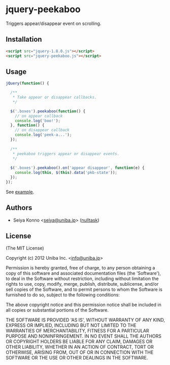 # jquery-peekaboo

  Triggers appear/disappear event on scrolling.

## Installation

```html
<script src="jquery-1.8.0.js"></script>
<script src="jquery-peekaboo.js"></script>
```

## Usage

```javascript
jQuery(function() {

  /**
   * Take appear or disappear callbacks.
   */

  $('.boxes').peekaboo(function() {
    // on appear callback
    console.log('boo!');
  }, function() {
    // on disappear callback
    console.log('peek-a...');
  });
  
  /**
   * peekaboo triggers appear or disappear events.
   */
  
  $('.boxes').peekaboo().on('appear disappear', function(e) {
    console.log(this, $(this).data('pkb-state'));
  });
});
```

See [example](http://uniba.jp/jquery-peekaboo/examples/).

## Authors

  - Seiya Konno &lt;seiya@uniba.jp&gt; ([nulltask](https://github.com/nulltask))

## License

(The MIT License)

Copyright (c) 2012 Uniba Inc. &lt;info@uniba.jp&gt;

Permission is hereby granted, free of charge, to any person obtaining
a copy of this software and associated documentation files (the
'Software'), to deal in the Software without restriction, including
without limitation the rights to use, copy, modify, merge, publish,
distribute, sublicense, and/or sell copies of the Software, and to
permit persons to whom the Software is furnished to do so, subject to
the following conditions:

The above copyright notice and this permission notice shall be
included in all copies or substantial portions of the Software.

THE SOFTWARE IS PROVIDED 'AS IS', WITHOUT WARRANTY OF ANY KIND,
EXPRESS OR IMPLIED, INCLUDING BUT NOT LIMITED TO THE WARRANTIES OF
MERCHANTABILITY, FITNESS FOR A PARTICULAR PURPOSE AND NONINFRINGEMENT.
IN NO EVENT SHALL THE AUTHORS OR COPYRIGHT HOLDERS BE LIABLE FOR ANY
CLAIM, DAMAGES OR OTHER LIABILITY, WHETHER IN AN ACTION OF CONTRACT,
TORT OR OTHERWISE, ARISING FROM, OUT OF OR IN CONNECTION WITH THE
SOFTWARE OR THE USE OR OTHER DEALINGS IN THE SOFTWARE.
